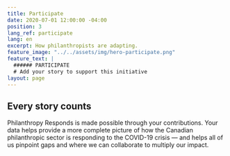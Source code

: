 ```yaml
---
title: Participate
date: 2020-07-01 12:00:00 -04:00
position: 3
lang_ref: participate
lang: en
excerpt: How philanthropists are adapting.
feature_image: "../../assets/img/hero-participate.png"
feature_text: |
  ###### PARTICIPATE
  # Add your story to support this initiative
layout: page
---
```


## Every story counts

Philanthropy Responds is made possible through your contributions. Your data helps provide a more complete picture of how the Canadian philanthropic sector is responding to the COVID-19 crisis — and helps all of us pinpoint gaps and where we can collaborate to multiply our impact.
